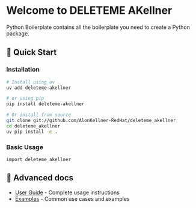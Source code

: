 # Welcome to DELETEME AKellner

Python Boilerplate contains all the boilerplate you need to create a Python package.

## 🚀 Quick Start

### Installation

```bash
# Install using uv
uv add deleteme-akellner

# or using pip
pip install deleteme-akellner

# Or install from source
git clone git://github.com/AlonKellner-RedHat/deleteme_akellner
cd deleteme_akellner
uv pip install -e .
```

### Basic Usage
```
import deleteme_akellner
```


## 📖 Advanced docs

- [User Guide](user-guide.md) - Complete usage instructions
- [Examples](examples.md) - Common use cases and examples
